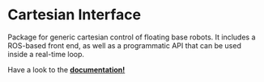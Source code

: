 # Cartesian Interface
Package for generic cartesian control of floating base robots.
It includes a ROS-based front end, as well as a programmatic API
that can be used inside a real-time loop.

Have a look to the [**documentation!**](https://advrhumanoids.github.io/CartesianInterface/)

